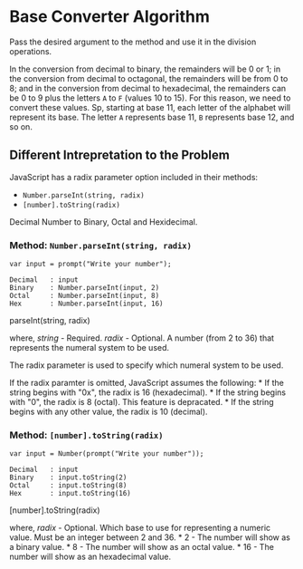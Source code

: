 # Base Converter Algorithm

Pass the desired argument to the method and use it in the division operations.

In the conversion from decimal to binary, the remainders will be 0 or 1; in the conversion from decimal to octagonal, the remainders will be from 0 to 8; and in the conversion from decimal to hexadecimal, the remainders can be 0 to 9 plus the letters `A` to `F` (values 10 to 15). For this reason, we need to convert these values. Sp, starting at base 11, each letter of the alphabet will represent its base. The letter `A` represents base 11, `B` represents base 12, and so on.

## Different Intrepretation to the Problem

JavaScript has a radix parameter option included in their methods:

* `Number.parseInt(string, radix)`
* `[number].toString(radix)`

Decimal Number to Binary, Octal and Hexidecimal.

### Method: `Number.parseInt(string, radix)`

```
var input = prompt("Write your number");

Decimal   : input
Binary    : Number.parseInt(input, 2)
Octal     : Number.parseInt(input, 8)
Hex       : Number.parseInt(input, 16)

```

parseInt(string, radix)

where,
*string* - Required.
*radix* - Optional. A number (from 2 to 36) that represents the numeral system to be used.

The radix parameter is used to specify which numeral system to be used.

If the radix paramter is omitted, JavaScript assumes the following:
    * If the string begins with "0x", the radix is 16 (hexadecimal).
    * If the string begins with "0", the radix is 8 (octal). This feature is depracated.
    * If the string begins with any other value, the radix is 10 (decimal).


### Method: `[number].toString(radix)`

```
var input = Number(prompt("Write your number"));

Decimal   : input
Binary    : input.toString(2)
Octal     : input.toString(8)
Hex       : input.toString(16)

```

[number].toString(radix)

where,
*radix* - Optional. Which base to use for representing a numeric value. Must be an integer between 2 and 36.
    * 2 - The number will show as a binary value.
    * 8 - The number will show as an octal value.
    * 16 - The number will show as an hexadecimal value.



